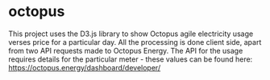 # octopus
This project uses the D3.js library to show Octopus agile electricity usage verses price for a particular day.
All the processing is done client side, apart from two API requests made to Octopus Energy.
The API for the usage requires details for the particular meter - these values can be found here:
https://octopus.energy/dashboard/developer/
